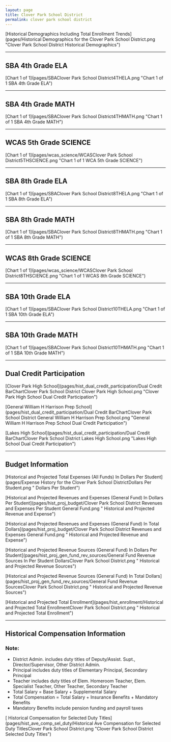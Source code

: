 ```yaml
---
layout: page
title: Clover Park School District
permalink: clover park school district
---
```



[Historical Demographics Including Total Enrollment Trends](pages/Historical Demographics for the Clover Park School District.png "Clover Park School District Historical Demographics")

___

## SBA 4th Grade ELA

[Chart 1 of 1](pages/SBAClover Park School District4THELA.png "Chart 1 of 1 SBA 4th Grade ELA")


___

## SBA 4th Grade MATH

[Chart 1 of 1](pages/SBAClover Park School District4THMATH.png "Chart 1 of 1 SBA 4th Grade MATH")


___

## WCAS 5th Grade SCIENCE

[Chart 1 of 1](pages/wcas_science/WCASClover Park School District5THSCIENCE.png "Chart 1 of 1 WCA 5th Grade SCIENCE")


___

## SBA 8th Grade ELA

[Chart 1 of 1](pages/SBAClover Park School District8THELA.png "Chart 1 of 1 SBA 8th Grade ELA")


___

## SBA 8th Grade MATH

[Chart 1 of 1](pages/SBAClover Park School District8THMATH.png "Chart 1 of 1 SBA 8th Grade MATH")


___

## WCAS 8th Grade SCIENCE

[Chart 1 of 1](pages/wcas_science/WCASClover Park School District8THSCIENCE.png "Chart 1 of 1 WCAS 8th Grade SCIENCE")


___

## SBA 10th Grade ELA

[Chart 1 of 1](pages/SBAClover Park School District10THELA.png "Chart 1 of 1 SBA 10th Grade ELA")


___

## SBA 10th Grade MATH

[Chart 1 of 1](pages/SBAClover Park School District10THMATH.png "Chart 1 of 1 SBA 10th Grade MATH")


___

## Dual Credit Participation

[Clover Park High School](pages/hist_dual_credit_participation/Dual Credit BarChartClover Park School District Clover Park High School.png "Clover Park High School Dual Credit Participation")

[General William H Harrison Prep School](pages/hist_dual_credit_participation/Dual Credit BarChartClover Park School District General William H Harrison Prep School.png "General William H Harrison Prep School Dual Credit Participation")

[Lakes High School](pages/hist_dual_credit_participation/Dual Credit BarChartClover Park School District Lakes High School.png "Lakes High School Dual Credit Participation")


___

## Budget Information

[Historical and Projected Total Expenses (All Funds) In Dollars Per Student](pages/Expense History for the Clover Park School DistrictDollars Per Student.png " Dollars Per Student")

[Historical and Projected Revenues and Expenses (General Fund) In Dollars Per Student](pages/hist_proj_budget/Clover Park School District Revenues and Expenses Per Student General Fund.png " Historical and Projected Revenue and Expense")

[Historical and Projected Revenues and Expenses (General Fund) In Total Dollars](pages/hist_proj_budget/Clover Park School District Revenues and Expenses General Fund.png " Historical and Projected Revenue and Expense")

[Historical and Projected Revenue Sources (General Fund) In Dollars Per Student](pages/hist_proj_gen_fund_rev_sources/General Fund Revenue Sources In Per Student DollarsClover Park School District.png " Historical and Projected Revenue Sources")

[Historical and Projected Revenue Sources (General Fund) In Total Dollars](pages/hist_proj_gen_fund_rev_sources/General Fund Revenue SourcesClover Park School District.png " Historical and Projected Revenue Sources")

[Historical and Projected Total Enrollment](pages/hist_enrollment/Historical and Projected Total EnrollmentClover Park School District.png " Historical and Projected Total Enrollment")


___

## Historical Compensation Information
### Note:
- District Admin. includes duty titles of Deputy/Assist. Supt., Director/Supervisor, Other District Admin.
- Principal includes duty titles of Elementary Principal, Secondary Principal
- Teacher includes duty titles of Elem. Homeroom Teacher, Elem. Specialist Teacher, Other Teacher, Secondary Teacher
- Total Salary = Base Salary + Supplemental Salary
- Total Compensation = Total Salary + Insurance Benefits + Mandatory Benefits
- Mandatory Benefits include pension funding and payroll taxes

[ Historical Compensation for Selected Duty Titles](pages/hist_ave_comp_sel_duty/Historical Ave Compensation for Selected Duty TitlesClover Park School District.png "Clover Park School District Selected Duty Titles")

